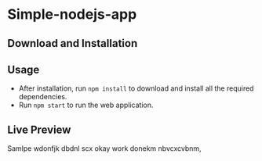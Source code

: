 # Simple-nodejs-app


## Download and Installation


## Usage

- After installation, run ```npm install``` to download and install all the required dependencies.
- Run ```npm start``` to run the web application.

## Live Preview

Samlpe wdonfjk dbdnl scx
okay work donekm nbvcxcvbnm,
